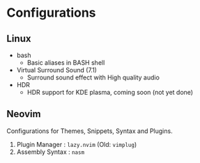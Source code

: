 # **Configurations**
## Linux
- bash
    - Basic aliases in BASH shell
- Virtual Surround Sound (7.1)
    - Surround sound effect with High quality audio
- HDR
    - HDR support for KDE plasma, coming soon (not yet done)

## Neovim
Configurations for Themes, Snippets, Syntax and Plugins.
1. Plugin Manager   : `lazy.nvim` (Old: `vimplug`)
2. Assembly Syntax  : `nasm`

